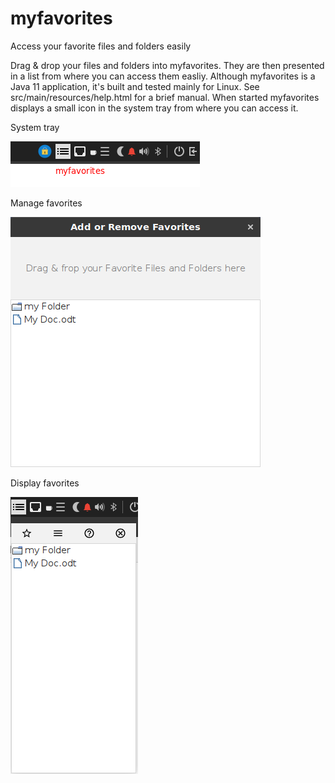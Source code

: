 # myfavorites
Access your favorite files and folders easily

Drag & drop your files and folders into myfavorites. They are then presented in a list from where you can access them easliy.
Although myfavorites is a Java 11 application, it's built and tested mainly for Linux.
See src/main/resources/help.html for a brief manual.
When started myfavorites displays a small icon in the system tray from where you can access it.

System tray

![System tray](myfav1.png)

Manage favorites

![Manage favorites](myfav2.png)

Display favorites

![display favorites](myfav3.png)
